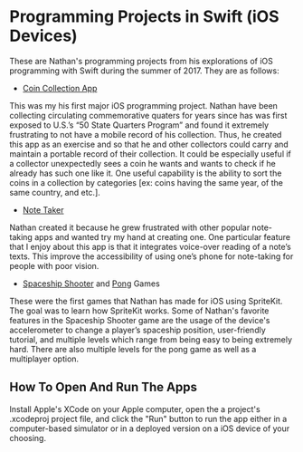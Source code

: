 # Programming Projects in Swift (iOS Devices)
These are Nathan's programming projects from his explorations of iOS programming with Swift during the summer of 2017. They are as follows:

- [Coin Collection App](https://github.com/secnate/SwiftProjects/tree/main/CoinCollection)

This was my his first major iOS programming project. Nathan have been collecting circulating commemorative quaters for years since has was first exposed to U.S.’s “50 State Quarters Program” and found it extremely frustrating to not have a mobile record of his collection. Thus, he created this app as an exercise and so that he and other collectors could carry and maintain a portable record of their collection. It could be especially useful if a collector unexpectedly sees a coin he wants and wants to check if he already has such one like it. One useful capability is the ability to sort the coins in a collection by categories [ex: coins having the same year, of the same country, and etc.].

- [Note Taker](https://github.com/secnate/SwiftProjects/tree/main/Note%20Taker)

Nathan created it because he grew frustrated with other popular note-taking apps and wanted try my hand at creating one. One particular feature that I enjoy about this app is that it integrates voice-over reading of a note’s texts. This improve the accessibility of using one’s phone for note-taking for people with poor vision.

- [Spaceship Shooter](https://github.com/secnate/SwiftProjects/tree/main/SpaceshipGame) and [Pong](https://github.com/secnate/SwiftProjects/tree/main/Pong) Games

These were the first games that Nathan has made for iOS using SpriteKit. The goal was to learn how SpriteKit works. Some of Nathan's favorite features in the Spaceship Shooter game are the usage of the device's accelerometer to change a player’s spaceship position, user-friendly tutorial, and multiple levels which range from being easy to being extremely hard. There are also multiple levels for the pong game as well as a multiplayer option.

## How To Open And Run The Apps
Install Apple's XCode on your Apple computer, open the a project's .xcodeproj project file, and click the "Run" button to run the app either in a computer-based simulator or in a deployed version on a iOS device of your choosing.
